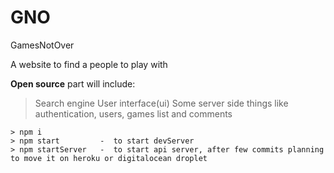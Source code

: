 # GNO
GamesNotOver

A website to find a people to play with

**Open source** part will include:
> Search engine
> User interface(ui)
> Some server side things like authentication, users, games list and comments



```
> npm i
> npm start         -  to start devServer
> npm startServer   -  to start api server, after few commits planning to move it on heroku or digitalocean droplet
```
